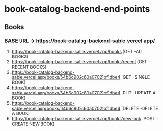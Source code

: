 # book-catalog-backend-end-points

## Books

### BASE URL ->  https://book-catalog-backend-sable.vercel.app/

1. https://book-catalog-backend-sable.vercel.app/books  (GET -ALL BOOKS)
2. https://book-catalog-backend-sable.vercel.app/books/recent (GET -RECENT BOOKS)
3. https://book-catalog-backend-sable.vercel.app/books/64b6c902c60a07021bf1dbe4 (GET -SINGLE BOOK)
4. https://book-catalog-backend-sable.vercel.app/books/64b6c902c60a07021bf1dbe4  (PUT -UPDATE A BOOK)
5. https://book-catalog-backend-sable.vercel.app/books/64b6c902c60a07021bf1dbe4 (DELETE -DELETE A BOOK)
6. https://book-catalog-backend-sable.vercel.app/books/new-bok (POST -CREATE NEW BOOK)
